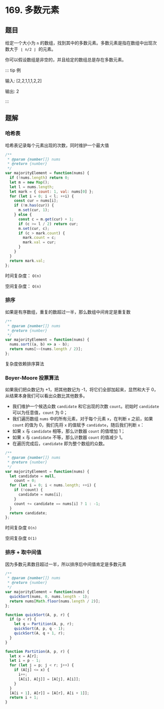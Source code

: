# 169. 多数元素

## 题目

给定一个大小为 `n` 的数组，找到其中的多数元素。多数元素是指在数组中出现次数大于  `⌊ n/2 ⌋`  的元素。

你可以假设数组是非空的，并且给定的数组总是存在多数元素。

::: tip 例

输入: [2,2,1,1,1,2,2]

输出: 2

:::

## 题解

### 哈希表

哈希表记录每个元素出现的次数，同时维护一个最大值

```js
/**
 * @param {number[]} nums
 * @return {number}
 */
var majorityElement = function(nums) {
  if (!nums.length) return 0;
  let m = new Map();
  let l = nums.length;
  let mark = { count: 1, val: nums[0] };
  for (let i = 0; i < l; ++i) {
    const cur = nums[i];
    if (!m.has(cur)) {
      m.set(cur, 1);
    } else {
      const c = m.get(cur) + 1;
      if (c >= l / 2) return cur;
      m.set(cur, c);
      if (c > mark.count) {
        mark.count = c;
        mark.val = cur;
      }
    }
  }
  return mark.val;
};
```

时间复杂度： `O(n)`

空间复杂度： `O(n)`

### 排序

如果是有序数组，重复的数超过一半，那么数组中间肯定是重复数

```js
/**
 * @param {number[]} nums
 * @return {number}
 */
var majorityElement = function(nums) {
  nums.sort((a, b) => a - b);
  return nums[~~(nums.length / 2)];
};
```

复杂度依赖排序算法

### Boyer-Moore 投票算法

如果我们把众数记为 +1，把其他数记为 -1，将它们全部加起来，显然和大于 0，从结果本身我们可以看出众数比其他数多。

- 我们维护一个候选众数 `candidate` 和它出现的次数 `count`。初始时 `candidate` 可以为任意值，`count` 为 0；
- 我们遍历数组 `nums` 中的所有元素，对于每个元素 `x`，在判断 `x` 之前，如果 `count` 的值为 0，我们先将 `x` 的值赋予 `candidate`，随后我们判断 `x`：
- 如果 `x` 与 `candidate` 相等，那么计数器 `count` 的值增加 1；
- 如果 `x` 与 `candidate` 不等，那么计数器 `count` 的值减少 1。
- 在遍历完成后，`candidate` 即为整个数组的众数。

```js
/**
 * @param {number[]} nums
 * @return {number}
 */
var majorityElement = function(nums) {
  let candidate = null,
    count = 0;
  for (let i = 0; i < nums.length; ++i) {
    if (!count) {
      candidate = nums[i];
    }
    count += candidate == nums[i] ? 1 : -1;
  }
  return candidate;
};
```

时间复杂度 `O(n)`

空间复杂度 `O(1)`

### 排序 + 取中间值

因为多数元素数目超过一半，所以排序后中间值肯定是多数元素

```js
/**
 * @param {number[]} nums
 * @return {number}
 */
var majorityElement = function(nums) {
  quickSort(nums, 0, nums.length - 1);
  return nums[Math.floor(nums.length / 2)];
};

function quickSort(A, p, r) {
  if (p < r) {
    let q = Partition(A, p, r);
    quickSort(A, p, q - 1);
    quickSort(A, q + 1, r);
  }
}

function Partition(A, p, r) {
  let x = A[r];
  let i = p - 1;
  for (let j = p; j < r; j++) {
    if (A[j] <= x) {
      i++;
      [A[i], A[j]] = [A[j], A[i]];
    }
  }
  [A[i + 1], A[r]] = [A[r], A[i + 1]];
  return i + 1;
}
```

